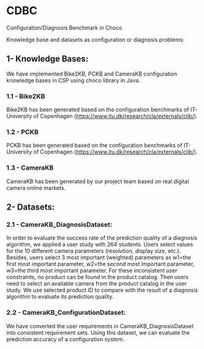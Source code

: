 # CDBC
Configuration/Diagnosis Benchmark in Choco

Knowledge base and datasets as configuration or diagnosis problems:

## 1- Knowledge Bases:
We have implemented Bike2KB, PCKB and CameraKB configuration knowledge bases in CSP using choco library in Java. 
### 1.1 - Bike2KB
Bike2KB has been generated based on the configuration benchmarks of IT-University of Copenhagen (https://www.itu.dk/research/cla/externals/clib/).
### 1.2 - PCKB
PCKB has been generated based on the configuration benchmarks of IT-University of Copenhagen (https://www.itu.dk/research/cla/externals/clib/).
### 1.3 - CameraKB
CameraKB has been generated by our project team based on real digital camera online markets.

## 2- Datasets:

### 2.1 - CameraKB_DiagnosisDataset:
In order to evaluate the success rate of the prediction quality of a diagnosis algorithm, we applied a user study with 264 students.  Users select values for the 10 different camera parameters (resolution, display size, etc.). Besides, users select 3 most important (weighted) parameters as w1=the first most important parameter, w2=the second most important parameter, w3=the third most important parameter. For these inconsistent user constraints, no product can be found in the product catalog. Then users need to select an available camera from the product catalog in the user study.  We use selected product ID to compare with the result of a diagnosis algorithm to evaluate its prediction quality.

### 2.2 - CameraKB_ConfigurationDataset:
We have converted the user requirements in CameraKB_DiagnosisDataset into consistent requirement sets.  Using this dataset, we can evaluate the prediction accuracy of a configuration system.
